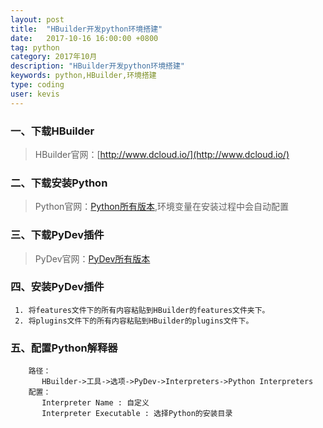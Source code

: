 ```yaml
---
layout: post
title:  "HBuilder开发python环境搭建"
date:   2017-10-16 16:00:00 +0800
tag: python
category: 2017年10月
description: "HBuilder开发python环境搭建"
keywords: python,HBuilder,环境搭建
type: coding
user: kevis
---
```


### 一、下载HBuilder

>    HBuilder官网：[http://www.dcloud.io/](http://www.dcloud.io/)

### 二、下载安装Python

>    Python官网：[Python所有版本](https://www.python.org/downloads/windows/),环境变量在安装过程中会自动配置

### 三、下载PyDev插件
    
>    PyDev官网：[PyDev所有版本](http://www.pydev.org/update_sites/)
    
### 四、安装PyDev插件

     1. 将features文件下的所有内容粘贴到HBuilder的features文件夹下。
     2. 将plugins文件下的所有内容粘贴到HBuilder的plugins文件下。

### 五、配置Python解释器

```
    路径：
       HBuilder->工具->选项->PyDev->Interpreters->Python Interpreters
    配置：
       Interpreter Name : 自定义
       Interpreter Executable : 选择Python的安装目录
```
